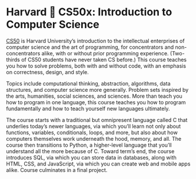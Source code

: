 # Harvard 🦆 CS50x: Introduction to Computer Science
[CS50](https://pll.harvard.edu/course/cs50-introduction-computer-science) is Harvard University’s introduction to the intellectual enterprises of computer science and the art of programming, for concentrators and non-concentrators alike, with or without prior programming experience. (Two-thirds of CS50 students have never taken CS before.) This course teaches you how to solve problems, both with and without code, with an emphasis on correctness, design, and style. 

   Topics include computational thinking, abstraction, algorithms, data structures, and computer science more generally. Problem sets inspired by the arts, humanities, social sciences, and sciences. More than teach you how to program in one language, this course teaches you how to program fundamentally and how to teach yourself new languages ultimately. 
   
   The course starts with a traditional but omnipresent language called C that underlies today’s newer languages, via which you’ll learn not only about functions, variables, conditionals, loops, and more, but also about how computers themselves work underneath the hood, memory, and all. The course then transitions to Python, a higher-level language that you’ll understand all the more because of C. Toward term’s end, the course introduces SQL, via which you can store data in databases, along with HTML, CSS, and JavaScript, via which you can create web and mobile apps alike. Course culminates in a final project.
